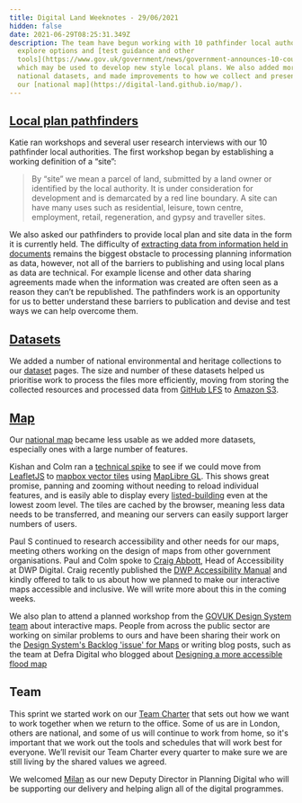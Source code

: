 ```yaml
---
title: Digital Land Weeknotes - 29/06/2021
hidden: false
date: 2021-06-29T08:25:31.349Z
description: The team have begun working with 10 pathfinder local authorities to
  explore options and [test guidance and other
  tools](https://www.gov.uk/government/news/government-announces-10-councils-to-test-the-use-of-digital-tools-in-planning-process)
  which may be used to develop new style local plans. We also added more
  national datasets, and made improvements to how we collect and present data on
  our [national map](https://digital-land.github.io/map/).
---
```

## [Local plan pathfinders](https://digital-land.github.io/project/local-plan-pathfinders/)

Katie ran workshops and several user research interviews with our 10 pathfinder local authorities. The first workshop began by establishing a working definition of a “site”:

> By “site” we mean a parcel of land, submitted by a land owner or identified by the local authority. It is under consideration for development and is demarcated by a red line boundary. A site can have many uses such as residential, leisure, town centre, employment, retail, regeneration, and gypsy and traveller sites.

We also asked our pathfinders to provide local plan and site data in the form it is currently held. The difficulty of [extracting data from information held in documents](https://mhclgdigital.blog.gov.uk/2018/10/25/data-and-information/) remains the biggest obstacle to processing planning information as data, however, not all of the barriers to publishing and using local plans as data are technical. For example license and other data sharing agreements made when the information was created are often seen as a reason they can’t be republished. The pathfinders work is an opportunity for us to better understand these barriers to publication and devise and test ways we can help overcome them.

## [Datasets](https://digital-land.github.io/dataset/)

We added a number of national environmental and heritage collections to our [dataset](https://digital-land.github.io/dataset/) pages. The size and number of these datasets helped us prioritise work to process the files more efficiently, moving from storing the collected resources and processed data from [GitHub LFS](https://git-lfs.github.com/) to [Amazon S3](https://en.wikipedia.org/wiki/Amazon_S3).

## [Map](https://digital-land.github.io/product/interactive-planning-data-map/)

Our [national map](https://digital-land.github.io/map/) became less usable as we added more datasets, especially ones with a large number of features.

Kishan and Colm ran a [technical spike](https://en.wikipedia.org/wiki/Spike_(software_development)) to see if we could move from [LeafletJS](https://en.wikipedia.org/wiki/Leaflet_(software)) to [mapbox vector tiles](https://docs.mapbox.com/vector-tiles/reference/) using [MapLibre GL](https://maplibre.org/). This shows great promise, panning and zooming without needing to reload individual features, and is easily able to display every [listed-building](https://digital-land.github.io/listed-building/) even at the lowest zoom level. The tiles are cached by the browser, meaning less data needs to be transferred, and meaning our servers can easily support larger numbers of users.

Paul S continued to research accessibility and other needs for our maps, meeting others working on the design of maps from other government organisations. Paul and Colm spoke to [Craig Abbott](https://twitter.com/abbott567), Head of Accessibility at DWP Digital. Craig recently published the [DWP Accessibility Manual](https://accessibility-manual.dwp.gov.uk/) and kindly offered to talk to us about how we planned to make our interactive maps accessible and inclusive. We will write more about this in the coming weeks.

We also plan to attend a planned workshop from the [GOVUK Design System team](https://design-system.service.gov.uk/design-system-team/) about interactive maps. People from across the public sector are working on similar problems to ours and have been sharing their work on the [Design System's Backlog 'issue' for Maps](https://github.com/alphagov/govuk-design-system-backlog/issues/75) or writing blog posts, such as the team at Defra Digital who blogged about [Designing a more accessible flood map](https://defradigital.blog.gov.uk/2021/05/20/designing-a-more-accessible-flood-map/)

## Team

This sprint we started work on our [Team Charter](https://medium.com/@stephenjanaway/creating-a-team-charter-4a94971ab7e1) that sets out how we want to work together when we return to the office. Some of us are in London, others are national, and some of us will continue to work from home, so it's important that we work out the tools and schedules that will work best for everyone. We’ll revisit our Team Charter every quarter to make sure we are still living by the shared values we agreed.

We welcomed [Milan](https://twitter.com/milsbogunovic) as our new Deputy Director in Planning Digital who will be supporting our delivery and helping align all of the digital programmes.